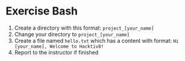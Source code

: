 # Exercise Bash

1. Create a directory with this format: `project_[your_name]`
2. Change your directory to `project_[your_name]`
3. Create a file named `hello.txt` which has a content with format: `Hi [your_name], Welcome to Hacktiv8!`
4. Report to the instructor if finished
